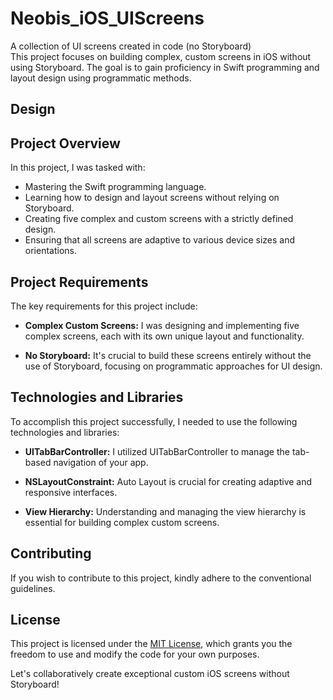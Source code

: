 # Neobis_iOS_UIScreens
A collection of UI screens created in code (no Storyboard)  
This project focuses on building complex, custom screens in iOS without using Storyboard. The goal is to gain proficiency in Swift programming and layout design using programmatic methods. 

## Design

## Project Overview

In this project, I was tasked with:

- Mastering the Swift programming language.
- Learning how to design and layout screens without relying on Storyboard.
- Creating five complex and custom screens with a strictly defined design.
- Ensuring that all screens are adaptive to various device sizes and orientations.

## Project Requirements

The key requirements for this project include:

- **Complex Custom Screens:** I was designing and implementing five complex screens, each with its own unique layout and functionality.

- **No Storyboard:** It's crucial to build these screens entirely without the use of Storyboard, focusing on programmatic approaches for UI design.

## Technologies and Libraries

To accomplish this project successfully, I needed to use the following technologies and libraries:

- **UITabBarController:** I utilized UITabBarController to manage the tab-based navigation of your app.

- **NSLayoutConstraint:** Auto Layout is crucial for creating adaptive and responsive interfaces.

- **View Hierarchy:** Understanding and managing the view hierarchy is essential for building complex custom screens.

## Contributing

If you wish to contribute to this project, kindly adhere to the conventional guidelines.

## License

This project is licensed under the [MIT License](LICENSE), which grants you the freedom to use and modify the code for your own purposes.

Let's collaboratively create exceptional custom iOS screens without Storyboard!
